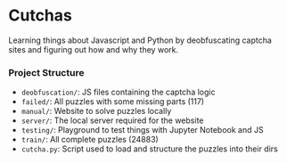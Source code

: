 # Cutchas

Learning things about Javascript and Python by deobfuscating captcha sites and figuring out how and why they work.

### Project Structure

* `deobfuscation/`: JS files containing the captcha logic
* `failed/`: All puzzles with some missing parts (117)
* `manual/`: Website to solve puzzles locally
* `server/`: The local server required for the website
* `testing/`: Playground to test things with Jupyter Notebook and JS
* `train/`: All complete puzzles (24883)
* `cutcha.py`: Script used to load and structure the puzzles into their dirs